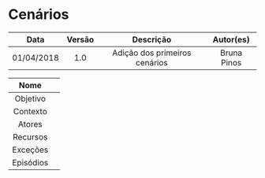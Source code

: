 # Cenários

| Data | Versão | Descrição | Autor(es) |
|:----:|:------:|:---------:|:---------:|
|01/04/2018|1.0| Adição dos primeiros cenários | Bruna Pinos |

|Nome||
|:--:|---------|
|Objetivo||
|Contexto||
|Atores||
|Recursos||
|Exceções||
|Episódios||
